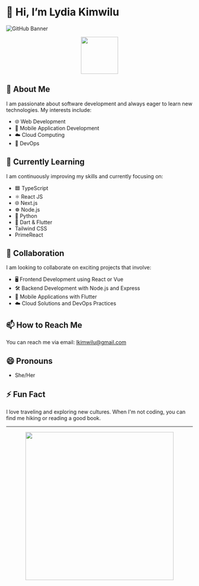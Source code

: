 # 👋 Hi, I’m Lydia Kimwilu

![GitHub Banner](https://images.unsplash.com/photo-1531297484001-80022131f5a1?q=80&w=2020&auto=format&fit=crop&ixlib=rb-4.0.3&ixid=M3wxMjA3fDB8MHxwaG90by1wYWdlfHx8fGVufDB8fHx8fA%3D%3D) <!-- You can replace this with any custom image link -->

<div align="center">
  <img src="https://media.giphy.com/media/Ll22OhMLAlVDb8UQWe/giphy.gif" width="100">
</div>

## 👀 About Me

I am passionate about software development and always eager to learn new technologies. My interests include:

- 🌐 Web Development
- 📱 Mobile Application Development
- ☁️ Cloud Computing
- 🚀 DevOps

## 🌱 Currently Learning

I am continuously improving my skills and currently focusing on:

- 🟦 TypeScript
- ⚛️ React JS
- 🌐 Next.js
- ☸️ Node.js
- 🐍 Python
- 🎯 Dart & Flutter
- Tailwind CSS
- PrimeReact

## 💞️ Collaboration

I am looking to collaborate on exciting projects that involve:

- 🖥️ Frontend Development using React or Vue
- 🛠️ Backend Development with Node.js and Express
- 📱 Mobile Applications with Flutter
- ☁️ Cloud Solutions and DevOps Practices

## 📫 How to Reach Me

You can reach me via email: [lkimwilu@gmail.com](mailto:lkimwilu@gmail.com)

## 😄 Pronouns

- She/Her

## ⚡ Fun Fact

I love traveling and exploring new cultures. When I'm not coding, you can find me hiking or reading a good book.

---

<div align="center">
  <img src="https://media.giphy.com/media/Y4ak9Ki2GZCbJxAnJD/giphy.gif" width="400">
</div>

<!---
lkimwilu/lkimwilu is a ✨ special ✨ repository because its `README.md` (this file) appears on your GitHub profile.
You can click the Preview link to take a look at your changes.
--->
